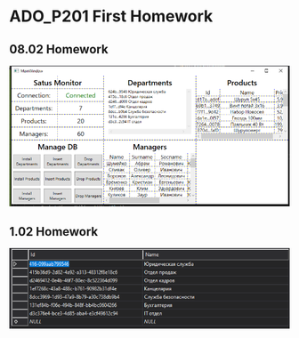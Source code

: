 # ADO_P201 First Homework
## 08.02 Homework
![alt text](https://github.com/dsgnrr/ADO_P201/blob/master/ADO_P201/Images/dz.PNG)
## 1.02 Homework
![alt text](https://github.com/dsgnrr/ADO_P201/blob/master/ADO_P201/Images/Screenshot_3.png)
